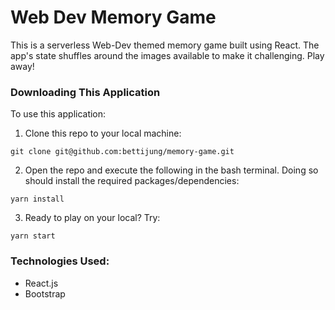# Web Dev Memory Game
This is a serverless Web-Dev themed memory game built using React. The app's state shuffles around the images available to make it challenging. Play away!

### Downloading This Application
To use this application:

1. Clone this repo to your local machine:
```
git clone git@github.com:bettijung/memory-game.git
```
2. Open the repo and execute the following in the bash terminal. Doing so should install the required packages/dependencies:
```
yarn install
```
3. Ready to play on your local? Try:
```
yarn start
```

### Technologies Used:
- React.js
- Bootstrap
